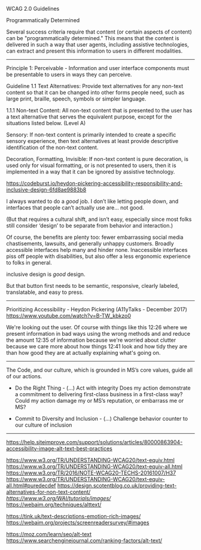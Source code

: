 WCAG 2.0 Guidelines

Programmatically Determined

Several success criteria require that content (or certain aspects of content) can be "programmatically determined."
This means that the content is delivered in such a way that user agents, including assistive technologies, can extract and present this information to users in different modalities.

***

Principle 1: Perceivable - Information and user interface components must be presentable to users in ways they can perceive.

Guideline 1.1 Text Alternatives: Provide text alternatives for any non-text content so that it can be changed into other forms people need, such as large print, braille, speech, symbols or simpler language.

1.1.1 Non-text Content: All non-text content that is presented to the user has a text alternative that serves the equivalent purpose, except for the situations listed below. (Level A)

Sensory: If non-text content is primarily intended to create a specific sensory experience, then text alternatives at least provide descriptive identification of the non-text content.

Decoration, Formatting, Invisible: If non-text content is pure decoration, is used only for visual formatting, or is not presented to users, then it is implemented in a way that it can be ignored by assistive technology.




https://codeburst.io/heydon-pickering-accessibility-responsibility-and-inclusive-design-6fd8ae9883b8

I always wanted to do a _good_ job. I don’t like letting people down, and interfaces that people can’t actually use are… not good.

(But that requires a cultural shift, and isn’t easy, especially since most folks still consider ‘design’ to be separate from behavior and interaction.)

Of course, the benefits are plenty too: fewer embarrassing social media chastisements, lawsuits, and generally unhappy customers. Broadly accessible interfaces help many and hinder none. Inaccessible interfaces piss off people with disabilities, but also offer a less ergonomic experience to folks in general.

inclusive design is _good_ design.

But that button first needs to be semantic, responsive, clearly labeled, translatable, and easy to press.

***

Prioritizing Accessibility - Heydon Pickering (A11yTalks - December 2017)
https://www.youtube.com/watch?v=B-TW_kbkzo0

We're looking out the user. Of course with things like this
12:26
where we present information in bad ways using the wrong methods and and reduce the amount
12:35
of information because we're worried about clutter because we care more about how things
12:41
look and how tidy they are than how good they are at actually explaining what's going on.

***

The Code, and our culture, which is grounded in MS’s core values, guide all of our actions.

- Do the Right Thing - (...) Act with integrity
Does my action demonstrate a commitment to delivering first-class business in a first-class way?
Could my action damage my or MS’s reputation, or embarrass me or MS?

- Commit to Diversity and Inclusion - (...) Challenge behavior counter to our culture of inclusion

***

https://help.siteimprove.com/support/solutions/articles/80000863904-accessibility-image-alt-text-best-practices

https://www.w3.org/TR/UNDERSTANDING-WCAG20/text-equiv.html
https://www.w3.org/TR/UNDERSTANDING-WCAG20/text-equiv-all.html
https://www.w3.org/TR/2016/NOTE-WCAG20-TECHS-20161007/H37
https://www.w3.org/TR/UNDERSTANDING-WCAG20/text-equiv-all.html#puredecdef
https://design.scotentblog.co.uk/providing-text-alternatives-for-non-text-content/
*https://www.w3.org/WAI/tutorials/images/*
https://webaim.org/techniques/alttext/

https://tink.uk/text-descriptions-emotion-rich-images/
https://webaim.org/projects/screenreadersurvey/#images

https://moz.com/learn/seo/alt-text
https://www.searchenginejournal.com/ranking-factors/alt-text/
